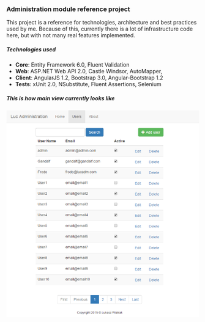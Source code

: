 ### Administration module reference project
This project is a reference for technologies, architecture and best practices used by me. Because of this, currently there is a lot of infrastructure code here, but with not many real features implemented.

##### Technologies used

* **Core**: Entity Framework 6.0, Fluent Validation  
* **Web**: ASP.NET Web API 2.0, Castle Windsor, AutoMapper, 
* **Client**: AngularJS 1.2, Bootstrap 3.0, Angular-Bootstrap 1.2
* **Tests**: xUnit 2.0, NSubstitute, Fluent Assertions, Selenium

##### This is how main view currently looks like

![alt tag](https://github.com/Lucasus/LucAdm/blob/master/Docs/main-view.png)

